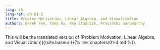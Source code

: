 ```yaml
---
lang: zh
lang-ref: ch.01-3
title: Problem Motivation, Linear Algebra, and Visualization
authors: Derek Yen, Tony Xu, Ben Stadnick, Prasanthi Gurumurthy
---
```


This will be the translated version of [Problem Motivation, Linear Algebra, and Visualization]({{site.baseurl}}{% link chapters/01-3.md %}).
